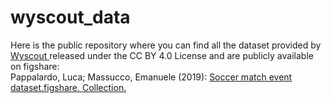 # wyscout_data

Here is the public repository where you can find all the dataset provided by <a href='https://wyscout.com' target='_blank'> Wyscout </a> released under the CC BY 4.0 License and are publicly available on figshare:
<br>Pappalardo, Luca; Massucco, Emanuele (2019): <a href='https://doi.org/10.6084/m9.figshare.c.4415000.v5' target='_blank'>Soccer match event dataset.figshare. Collection.</a>
